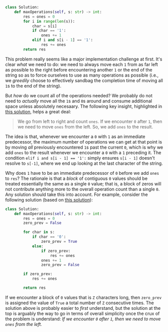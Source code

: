 ```python
class Solution:
    def maxOperations(self, s: str) -> int:
        res = ones = 0
        for i in range(len(s)):
            char = s[i]
            if char == '1':
                ones += 1
            elif i and s[i - 1] == '1':
                res += ones
        return res
```

This problem really seems like a major implementation challenge at first. It's clear *what* we need to do: we need to always move each `1` from as far left as possible to the right before encountering another `1` or the end of the string so as to force ourselves to use as many operations as possible (i.e., we *greedily* choose to effectively sandbag the completion time of moving all `1`s to the end of the string).

But *how* do we count all of the operations needed? We probably do not need to *actually* move all the `1`s and `0`s around and consume additional space unless absolutely necesaary. The following key insight, highlighted in [this solution](https://leetcode.com/problems/maximum-number-of-operations-to-move-ones-to-the-end/solutions/5508955/count-ones), helps a great deal:

> We go from left to right and count `ones`. If we encounter `0` after `1`, then we need to move `ones` from the left. So, we add `ones` to the result.

The idea is that, whenever we encounter a `0` with `1` as an immediate predecessor, the maximum number of operations we can get at that point is by moving *all* previously encountered `1`s past the current `0`, which is why we add `ones` to the result whenever we encounter a `0` with a `1` preceding it. The condition `elif i and s[i - 1] == '1':` simply ensures `s[i - 1]` doesn't resolve to `s[-1]`, where we end up looking at the last character of the string.

Why does `1` have to be an immediate predecessor of `0` before we add `ones` to `res`? The rationale is that a *block* of contiguous `0` values should be treated essentially the same as a single `0` value; that is, a block of zeros will not contribute anything more to the overall operation count than a single `0`. Any solution should take this into account. For example, consider the following solution (based on [this solution](https://leetcode.com/problems/maximum-number-of-operations-to-move-ones-to-the-end/solutions/5509454/beats-100-explained-with-video-c-java-python-js-single-pass-explained-in-detail)):

```python
class Solution:
    def maxOperations(self, s: str) -> int:
        res = ones = 0
        zero_prev = False

        for char in s:
            if char == '0':
                zero_prev = True
            else:
                if zero_prev:
                    res += ones
                ones += 1
                zero_prev = False

        if zero_prev:
            res += ones

        return res
```

If we encounter a block of `0` values that is `Z` characters long, then `zero_prev` is assigned the value of `True` a total number of `Z` consecutive times. The solution above is probably easier to *first* understand, but the solution at the top is arguably the way to go in terms of overall simplicity once the crux of the problem is understand: *If we encounter `0` after `1`, then we need to move `ones` from the left.*
